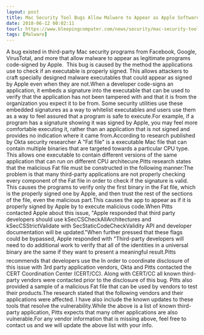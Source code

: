 ```yaml
---
layout: post
title: Mac Security Tool Bugs Allow Malware to Appear as Apple Software
date: 2018-06-12 00:02:11
tourl: https://www.bleepingcomputer.com/news/security/mac-security-tool-bugs-allow-malware-to-appear-as-apple-software/
tags: [Malware]
---
```

A bug existed in third-party Mac security programs from Facebook, Google, VirusTotal, and more that allow malware to appear as legitimate programs code-signed by Apple.  This bug is caused by the method the applications use to check if an executable is properly signed. This allows attackers to craft specially designed malware executables that could appear as signed by Apple even when they are not.When a developer code-signs an application, it embeds a signature into the executable that can be used to verify that the application has not been tampered with and that it is from the organization you expect it to be from. Some security utilities use these embedded signatures as a way to whitelist executables and users use them as a way to feel assured that a program is safe to execute.For example, if a program has a signature showing it was signed by Apple, you may feel more comfortable executing it, rather than an application that is not signed and provides no indication where it came from.According to research published by Okta security researcher A "Fat file" is a executable Mac file that can contain multiple binaries that are targeted towards a particular CPU type. This allows one executable to contain different versions of the same application that can run on different CPU architecure.Pitts research states that the malicious Fat file must be constructed in the following manner:The problem is that many third-party applications are not properly checking every component of the Fat file in order to check if the signature is valid. This causes the programs to verify only the first binary in the Fat file, which is the properly signed one by Apple, and then trust the rest of the sections of the file, even the malicious part.This causes the app to appear as if it is properly signed by Apple by to execute malicious code.When Pitts contacted Apple about this issue, "Apple responded that third party developers should use kSecCSCheckAllArchitectures and kSecCSStrictValidate with SecStaticCodeCheckValidity API and developer documentation will be updated."When further pressed that these flags could be bypassed, Apple responded with "Third-party developers will need to do additional work to verify that all of the identities in a universal binary are the same if they want to present a meaningful result.Pitts recommends that developers use the In order to coordinate disclosure of this issue with 3rd party application vendors, Okta and Pitts contacted the CERT Coordination Center (CERT/CC). Along with CERT/CC all known third-party vendors were contacted prior to the disclosure of this bug. Pitts also provided a sample of a malicious Fat file that can be used by vendors to test their products.The research stated that the following vendors and their applications were affected. I have also include the known updates to these tools that resolve the vulnerability.While the above is a list of known third-party application, Pitts expects that many other applications are also vulnerable.For any vendor information that is missing above, feel free to contact us and we will update the above list with your info.